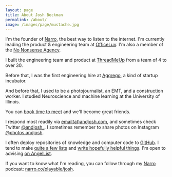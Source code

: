 ```yaml
---
layout: page
title: About Josh Beckman
permalink: /about/
image: /images/page/mustache.jpg
---
```

I'm the founder of <a href="//narro.co">Narro</a>, the best way to listen to the internet. I'm currently leading the product & engineering team at <a href="//officeluv.com">OfficeLuv</a>. I'm also a member of the <a href="http://no.nonsense.agency">No Nonsense Agency</a>.

I built the engineering team and product at [ThreadMeUp](//threadmeup.com) from a team of 4 to over 30.

Before that, I was the first engineering hire at [Aggrego](//aggrego.com), a kind of startup incubator.

And before that, I used to be a photojournalist, an EMT, and a construction worker. I studied Neuroscience and machine learning at the University of Illinois.

You can [book time to meet](//calendly.com/andjosh/30min) and we'll become great friends.

I respond most readily via [email(at)andjosh.com](mailto:email@andjosh.com), and sometimes check Twitter [@andjosh_](//twitter.com/andjosh_). I sometimes remember to share photos on Instagram [@photos.andjosh](//instagram.com/photos.andjosh).

I often deploy repositories of knowledge and computer code to [GitHub](//github.com/andjosh). I tend to make [quite a few lists](/lists) and [write hopefully helpful things](/). I'm open to advising [on AngelList](//angel.co/andjosh).

If you want to know what I'm reading, you can follow through my [Narro](//narro.co) podcast: [narro.co/playable/josh](//www.narro.co/playable/josh).
